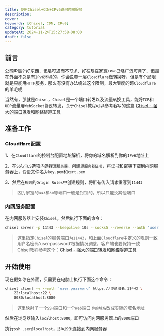 ```yaml
---
title: 使用Chisel+CDN+IPv6访问内网服务
description:
cover:
keywords: [Chisel, CDN, IPv6]
category: tutorial
updateAt: 2024-11-24T15:27:58+08:00
draft: false
---
```


## 前言

公网IP是个好东西，但是可遇而不可求，好在现在家宽`IPv6`已经广泛可用了，但是在外面不总是有`IPv6`环境的，你会说套一层`Cloudflare`做转换呀，但是有个局限就是只能用`HTTP`服务，那么有没有办法绕过这个限制，最大限度的薅`Cloudflare`的羊毛呢

当然有，那就是`Chisel`，`Chisel`是一个端口转发以及流量转换工具，能将`TCP`和`UDP`流量用`WebSocket`协议转发，关于`Chisel`教程可以参考我写的这篇 [Chisel - 强大的端口转发和网络隧道工具](/post/202410302200)

## 准备工作

### Cloudflare配置

1、在`Cloudflare`的控制台配置地址解析，将你的域名解析到你的`IPv6`地址上

2、在`SSl/TLS`选项内选择`源服务器`，创建`源服务器证书`，将证书和密钥下载到内网服务器上，假设文件名为`key.pem`和`cert.pem`

3、然后在`规则`的`Origin Rules`中创建规则，将所有传入请求重写到`11443`

> 因为家宽的`443`和`80`等端口一般是封锁的，所以只能换其他端口

### 内网服务配置

在内网服务器上安装`Chisel`，然后执行下面的命令：

```bash
chisel server -p 11443 --keepalive 10s --socks5 --reverse --auth 'user:password' --tls-key key.pem --tls-cert cert.pem
```

> 这里指定`Chisel`的服务端口为`11443`，和上面`Cloudflare`中定义的规则一致  
> 用户名密码'user:password'根据情况调整，客户端也要保持一致  
> Chisel教程参考这个：[Chisel - 强大的端口转发和网络隧道工具](/post/202410302200)

## 开始使用

现在假如你在外面，只需要在电脑上执行下面这个命令：

```bash
chisel client -v --auth 'user:password' https://你的域名:11443 \
    22:localhost:22 \
    8080:localhost:8080
```

> 这里映射了一个`SSH`端口和一个`Web`端口
> `你的域名`改成实际的域名地址

然后在浏览器输入`localhost:8080`，即可访问内网服务器上的`8080`端口

执行`ssh user@localhost`，即可`SSH`连接到内网服务器
